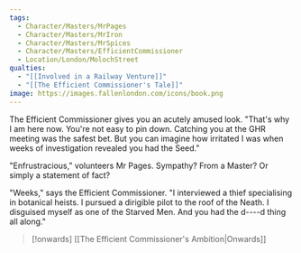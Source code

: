 ```yaml
---
tags:
  - Character/Masters/MrPages
  - Character/Masters/MrIron
  - Character/Masters/MrSpices
  - Character/Masters/EfficientCommissioner
  - Location/London/MolochStreet
qualties:
  - "[[Involved in a Railway Venture]]"
  - "[[The Efficient Commissioner's Tale]]"
image: https://images.fallenlondon.com/icons/book.png
---
```


The Efficient Commissioner gives you an acutely amused look. "That's why I am here now. You're not easy to pin down. Catching you at the GHR meeting was the safest bet. But you can imagine how irritated I was when weeks of investigation revealed you had the Seed."

"Enfrustracious," volunteers Mr Pages. Sympathy? From a Master? Or simply a statement of fact?

"Weeks," says the Efficient Commissioner. "I interviewed a thief specialising in botanical heists. I pursued a dirigible pilot to the roof of the Neath. I disguised myself as one of the Starved Men. And you had the d----d thing all along."

> [!onwards] [[The Efficient Commissioner's Ambition|Onwards]]